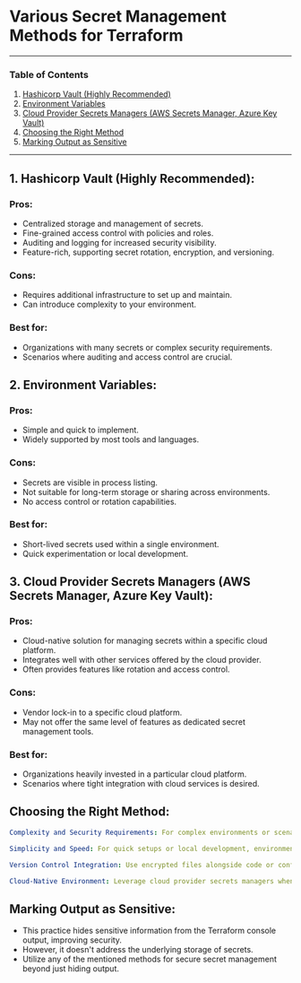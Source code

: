 # Various Secret Management Methods for Terraform

---

### Table of Contents

1. [Hashicorp Vault (Highly Recommended)](#1-hashicorp-vault-highly-recommended)
2. [Environment Variables](#2-environment-variables)
3. [Cloud Provider Secrets Managers (AWS Secrets Manager, Azure Key Vault)](#3-cloud-provider-secrets-managers-aws-secrets-manager-azure-key-vault)
4. [Choosing the Right Method](#choosing-the-right-method)
5. [Marking Output as Sensitive](#marking-output-as-sensitive)

---

## 1. Hashicorp Vault (Highly Recommended):

### Pros:
- Centralized storage and management of secrets.
- Fine-grained access control with policies and roles.
- Auditing and logging for increased security visibility.
- Feature-rich, supporting secret rotation, encryption, and versioning.

### Cons:
- Requires additional infrastructure to set up and maintain.
- Can introduce complexity to your environment.

### Best for:
- Organizations with many secrets or complex security requirements.
- Scenarios where auditing and access control are crucial.

## 2. Environment Variables:

### Pros:
- Simple and quick to implement.
- Widely supported by most tools and languages.

### Cons:
- Secrets are visible in process listing.
- Not suitable for long-term storage or sharing across environments.
- No access control or rotation capabilities.

### Best for:
- Short-lived secrets used within a single environment.
- Quick experimentation or local development.

## 3. Cloud Provider Secrets Managers (AWS Secrets Manager, Azure Key Vault):

### Pros:
- Cloud-native solution for managing secrets within a specific cloud platform.
- Integrates well with other services offered by the cloud provider.
- Often provides features like rotation and access control.

### Cons:
- Vendor lock-in to a specific cloud platform.
- May not offer the same level of features as dedicated secret management tools.

### Best for:
- Organizations heavily invested in a particular cloud platform.
- Scenarios where tight integration with cloud services is desired.

## Choosing the Right Method:
```yaml
Complexity and Security Requirements: For complex environments or scenarios with strict security needs, Vault is the recommended choice.

Simplicity and Speed: For quick setups or local development, environment variables offer a simple solution.

Version Control Integration: Use encrypted files alongside code or configuration in version control systems.

Cloud-Native Environment: Leverage cloud provider secrets managers when heavily invested in that platform.
```
## Marking Output as Sensitive:

-  This practice hides sensitive information from the Terraform console output, improving security.
-  However, it doesn't address the underlying storage of secrets.
-  Utilize any of the mentioned methods for secure secret management beyond just hiding output.
